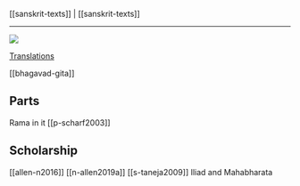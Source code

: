 [[sanskrit-texts]] | [[sanskrit-texts]]

---

![](a/928364.jpeg)


[Translations](mahabharata-translations.md)

[[bhagavad-gita]]

## Parts
Rama in it [[p-scharf2003]]
## Scholarship
[[allen-n2016]]
[[n-allen2019a]]
[[s-taneja2009]] Iliad and Mahabharata